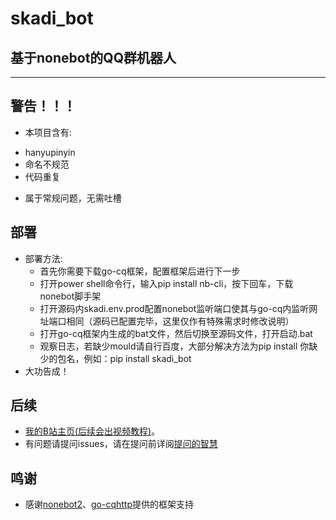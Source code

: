 # skadi_bot

## 基于nonebot的QQ群机器人

****


## 警告！！！
+ 本项目含有:
 * hanyupinyin
 * 命名不规范
 * 代码重复
- 属于常规问题，无需吐槽

## 部署

+ 部署方法:
    * 首先你需要下载go-cq框架，配置框架后进行下一步
    + 打开power shell命令行，输入pip install nb-cli，按下回车，下载nonebot脚手架
    - 打开源码内skadi\.env.prod配置nonebot监听端口使其与go-cq内监听网址端口相同（源码已配置完毕，这里仅作有特殊需求时修改说明）
	- 打开go-cq框架内生成的bat文件，然后切换至源码文件，打开启动.bat
	- 观察日志，若缺少mould请自行百度，大部分解决方法为pip install 你缺少的包名，例如：pip install skadi_bot
+ 大功告成！

## 后续
+ [我的B站主页(后续会出视频教程)](https://space.bilibili.com/494304578)。
+ 有问题请提问issues，请在提问前详阅[提问的智慧](https://github.com/betaseeker/How-To-Ask-Questions)

## 鸣谢
+ 感谢[nonebot2](https://github.com/nonebot/nonebot2)、[go-cqhttp](https://github.com/Mrs4s/go-cqhttp)提供的框架支持
